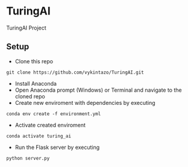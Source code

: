 # TuringAI
TuringAI Project


## Setup
- Clone this repo
```
git clone https://github.com/vykintazo/TuringAI.git
```
- Install Anaconda
- Open Anaconda prompt (Windows) or Terminal and navigate to the cloned repo
- Create new enviroment with dependencies by executing
```
conda env create -f environment.yml
```
- Activate created enviroment
```
conda activate turing_ai
```
- Run the Flask server by executing
```
python server.py
```
